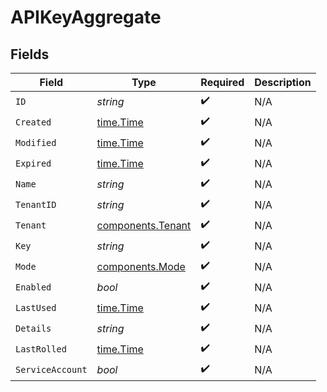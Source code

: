 # APIKeyAggregate


## Fields

| Field                                                  | Type                                                   | Required                                               | Description                                            |
| ------------------------------------------------------ | ------------------------------------------------------ | ------------------------------------------------------ | ------------------------------------------------------ |
| `ID`                                                   | *string*                                               | :heavy_check_mark:                                     | N/A                                                    |
| `Created`                                              | [time.Time](https://pkg.go.dev/time#Time)              | :heavy_check_mark:                                     | N/A                                                    |
| `Modified`                                             | [time.Time](https://pkg.go.dev/time#Time)              | :heavy_check_mark:                                     | N/A                                                    |
| `Expired`                                              | [time.Time](https://pkg.go.dev/time#Time)              | :heavy_check_mark:                                     | N/A                                                    |
| `Name`                                                 | *string*                                               | :heavy_check_mark:                                     | N/A                                                    |
| `TenantID`                                             | *string*                                               | :heavy_check_mark:                                     | N/A                                                    |
| `Tenant`                                               | [components.Tenant](../../models/components/tenant.md) | :heavy_check_mark:                                     | N/A                                                    |
| `Key`                                                  | *string*                                               | :heavy_check_mark:                                     | N/A                                                    |
| `Mode`                                                 | [components.Mode](../../models/components/mode.md)     | :heavy_check_mark:                                     | N/A                                                    |
| `Enabled`                                              | *bool*                                                 | :heavy_check_mark:                                     | N/A                                                    |
| `LastUsed`                                             | [time.Time](https://pkg.go.dev/time#Time)              | :heavy_check_mark:                                     | N/A                                                    |
| `Details`                                              | *string*                                               | :heavy_check_mark:                                     | N/A                                                    |
| `LastRolled`                                           | [time.Time](https://pkg.go.dev/time#Time)              | :heavy_check_mark:                                     | N/A                                                    |
| `ServiceAccount`                                       | *bool*                                                 | :heavy_check_mark:                                     | N/A                                                    |